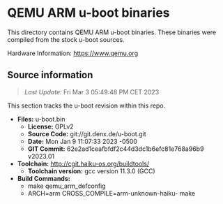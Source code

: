 QEMU ARM u-boot binaries
===================

This directory contains QEMU ARM u-boot binaries.
These binaries were compiled from the stock u-boot sources.

Hardware Information: <https://www.qemu.org>

Source information
-------------
> *Last Update:* Fri Mar  3 05:49:48 PM CET 2023

This section tracks the u-boot revision within this repo.

* **Files:**  u-boot.bin
  * **License:** GPLv2
  * **Source Code:** git://git.denx.de/u-boot.git
  * **Date:** Mon Jan 9 11:07:33 2023 -0500
  * **GIT Commit:** 62e2ad1ceafbfdf2c44d3dc1b6efc81e768a96b9 v2023.01
* **Toolchain:** http://cgit.haiku-os.org/buildtools/
  * **Toolchain version:** gcc version 11.3.0 (GCC) 
* **Build Commands:**
  * make qemu_arm_defconfig
  * ARCH=arm CROSS_COMPILE=arm-unknown-haiku- make
